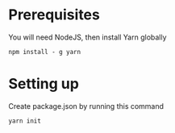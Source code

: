 # Prerequisites

You will need NodeJS, then install Yarn globally

```
npm install - g yarn
```
# Setting up

Create package.json by running this command 

```
yarn init
```
